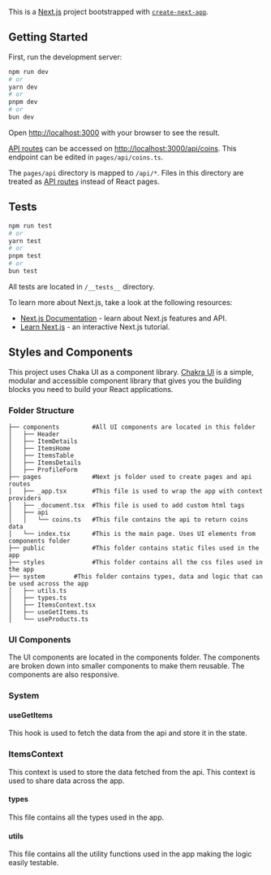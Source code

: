 This is a [Next.js](https://nextjs.org/) project bootstrapped with [`create-next-app`](https://github.com/vercel/next.js/tree/canary/packages/create-next-app).

## Getting Started

First, run the development server:

```bash
npm run dev
# or
yarn dev
# or
pnpm dev
# or
bun dev
```

Open [http://localhost:3000](http://localhost:3000) with your browser to see the result.

[API routes](https://nextjs.org/docs/api-routes/introduction) can be accessed on [http://localhost:3000/api/coins](http://localhost:3000/api/coins). This endpoint can be edited in `pages/api/coins.ts`.

The `pages/api` directory is mapped to `/api/*`. Files in this directory are treated as [API routes](https://nextjs.org/docs/api-routes/introduction) instead of React pages.


## Tests

```bash
npm run test
# or
yarn test
# or
pnpm test
# or
bun test
``` 
All tests are located in `/__tests__` directory.


To learn more about Next.js, take a look at the following resources:

- [Next.js Documentation](https://nextjs.org/docs) - learn about Next.js features and API.
- [Learn Next.js](https://nextjs.org/learn) - an interactive Next.js tutorial.

## Styles and Components

This project uses Chaka UI as a component library.
[Chakra UI](https://chakra-ui.com/) is a simple, modular and accessible component library that gives you the building blocks you need to build your React applications.

### Folder Structure
```
├── components         #All UI components are located in this folder
│   ├── Header
│   ├── ItemDetails
│   ├── ItemsHome   
│   ├── ItemsTable     
│   ├── ItemsDetails    
│   ├── ProfileForm      
├── pages              #Next js folder used to create pages and api routes
│   ├── _app.tsx       #This file is used to wrap the app with context providers
│   ├── _document.tsx  #This file is used to add custom html tags
│   ├── api            
│   │   └── coins.ts   #This file contains the api to return coins data
│   └── index.tsx      #This is the main page. Uses UI elements from components folder
├── public             #This folder contains static files used in the app
├── styles             #This folder contains all the css files used in the app
├── system        #This folder contains types, data and logic that can be used across the app
│   ├── utils.ts
│   ├── types.ts
│   ├── ItemsContext.tsx
│   ├── useGetItems.ts
│   └── useProducts.ts
```

### UI Components
The UI components are located in the components folder. The components are broken down into smaller components to make them reusable. The components are also responsive.

### System
#### useGetItems
This hook is used to fetch the data from the api and store it in the state.

### ItemsContext
This context is used to store the data fetched from the api. This context is used to share data across the app.

#### types
This file contains all the types used in the app.

#### utils
This file contains all the utility functions used in the app making the logic easily testable.

